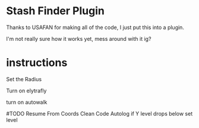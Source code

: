 # Stash Finder Plugin

Thanks to USAFAN for making all of the code, I just put this into a plugin. 

I'm not really sure how it works yet, mess around with it ig?

# instructions
Set the Radius

Turn on elytrafly

turn on autowalk

#TODO
Resume From Coords
Clean Code
Autolog if Y level drops below set level
